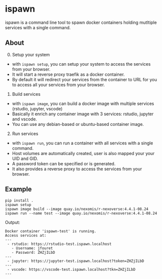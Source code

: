 # ispawn

ispawn is a command line tool to spawn docker containers holding mutltiple services with a single command.

## About

0. Setup your system
- with `ispawn setup`, you can setup your system to access the services from your browser.
- It will start a reverse proxy traefik as a docker container.
- By default it will redirect your services from the container to URL for you to access all your services from your browser.
1. Build services 
- with `ispawn image`, you can build a docker image with multiple services (rstudio, jupyter, vscode)
- Basically it enrich any container image with 3 services: rstudio, jupyter and vscode.
- You can use any debian-based or ubuntu-based container image.
2. Run services
- with `ispawn run`, you can run a container with all services with a single command.
- Host volumes are automatically created, user is also mapped your your UID and GID.
- A password token can be specified or is generated.
- It also provides a reverse proxy to access the services from your browser.

## Example

```
pip install .
ispawn setup
ispawn image build --image quay.io/nexomis/r-nexoverse:4.4.1-08.24
ispawn run --name test --image quay.io/nexomis/r-nexoverse:4.4.1-08.24
```

Output:
```
Docker container 'ispawn-test' is running.
Access services at:
---
 - rstudio: https://rstudio-test.ispawn.localhost
   - Username: jfouret
   - Password: ZHZjILbD
---
 - jupyter: https://jupyter-test.ispawn.localhost?token=ZHZjILbD
---
 - vscode: https://vscode-test.ispawn.localhost?tkn=ZHZjILbD
---
```
